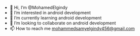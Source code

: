 - 👋 Hi, I’m @MohamedElgindy
- 👀 I’m interested in android development
- 🌱 I’m currently learning android development
- 💞️ I’m looking to collaborate on android development
- 📫 How to reach me mohammedsamyelgindy456@gmail.com


<!---
MohamedElgindy/MohamedElgindy is a ✨ special ✨ repository because its `README.md` (this file) appears on your GitHub profile.
You can click the Preview link to take a look at your changes.
--->
